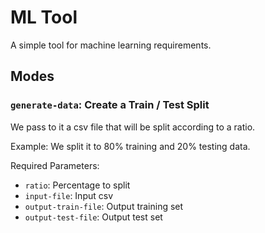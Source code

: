 # ML Tool

A simple tool for machine learning requirements.

## Modes

### `generate-data`: Create a Train / Test Split

We pass to it a csv file that will be split according to a ratio.

Example: We split it to 80% training and 20% testing data.

Required Parameters:
* `ratio`: Percentage to split
* `input-file`: Input csv
* `output-train-file`: Output training set
* `output-test-file`: Output test set